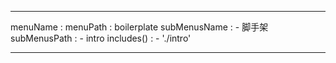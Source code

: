 ---

menuName : 
menuPath : boilerplate
subMenusName :
    - 脚手架
subMenusPath : 
    - intro
includes() : 
    - './intro'

---